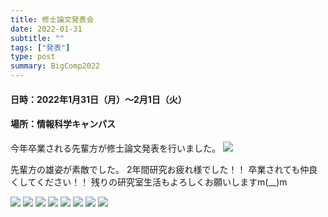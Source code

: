 ```yaml
---
title: 修士論文発表会
date: 2022-01-31
subtitle: ""
tags: ["発表"]
type: post
summary: BigComp2022
---
```



#### 日時：2022年1月31日（月）～2月1日（火）
#### 場所：情報科学キャンパス

 今年卒業される先輩方が修士論文発表を行いました。
 ![](feature_fusion.jpg)

先輩方の雄姿が素敵でした。
2年間研究お疲れ様でした！！
卒業されても仲良くしてください！！
残りの研究室生活もよろしくお願いしますm(__)m


 ![](1.jpg)
 ![](2.jpg)
 ![](3.jpg)
 ![](4.jpg)
 ![](5.jpg)
 ![](6.jpg)
 ![](7.jpg)
 ![](8.jpg)

  
<!-- 奥田 萌莉さんが「2022 IEEE International Conference on Big Data and Smart Computing (BigComp 2022)」で発表しました。

[公式Webページ](http://www.bigcomputing.org/)


+ Moeri Okuda, and Hiroaki Ohshima:
"Feature Fusion for Leaf Image Classification"
In Proceedings of the 2022 IEEE International Conference on Big Data and Smart Computing, January, 2022.

今後も頑張りましょう！！
![](feature_fusion.jpg) -->
<!-- 1. 論文採録バージョン -->
<!-- [第一著者]さんの論文が「[学会フルネーム]」に採録されました。 -->

<!-- [公式Webページ](学会公式ページTopのURL) -->


<!-- 書誌情報。書式はPublicationsを参考。変にコードブロックとかで囲まなくてOK -->


<!-- [年月日]に発表予定 -->



<!-- 2. 論文発表済みバージョン -->
<!-- [第一著者]さんが「[学会フルネーム]」で発表しました。 -->

<!-- [公式Webページ](学会公式ページTopのURL) -->


<!-- 書誌情報。書式はPublicationsを参考。変にコードブロックとかで囲まなくてOK -->


<!-- 3. 論文受賞バージョン -->
<!-- [第一著者]さんの論文が「[学会フルネーム]」で「[受賞名]」を受賞しました -->

<!-- [公式Webページ](学会公式ページTopのURL) -->


<!-- 書誌情報。書式はPublicationsを参考。変にコードブロックとかで囲まなくてOK -->

<!-- 同学会複数名の場合は並べて良い感じにして -->